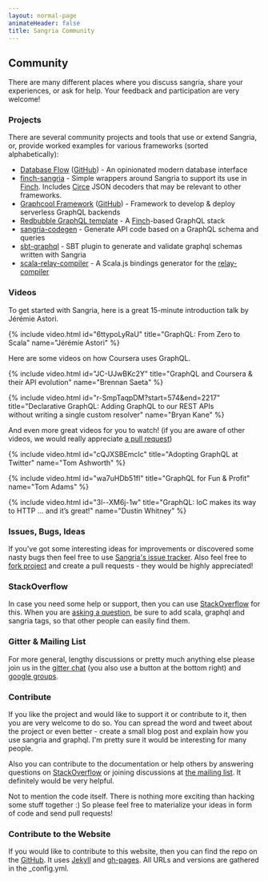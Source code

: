 ```yaml
---
layout: normal-page
animateHeader: false
title: Sangria Community
---
```


## Community

There are many different places where you discuss sangria, share your experiences, or ask for help.
Your feedback and participation are very welcome!

### Projects

There are several community projects and tools that use or extend Sangria, or, provide worked examples for various frameworks (sorted alphabetically):

* [Database Flow](https://databaseflow.com/) ([GitHub](https://github.com/KyleU/databaseflow)) - An opinionated modern database interface
* [finch-sangria](https://github.com/redbubble/finch-sangria) - Simple wrappers around Sangria to support its use in [Finch](https://github.com/finagle/finch). Includes [Circe](https://github.com/circe/circe) JSON decoders that may be relevant to other frameworks.
* [Graphcool Framework](https://www.graph.cool/) ([GitHub](https://github.com/graphcool/framework)) - Framework to develop & deploy serverless GraphQL backends
* [Redbubble GraphQL template](https://github.com/redbubble/rb-graphql-template) - A [Finch](https://github.com/finagle/finch)-based GraphQL stack
* [sangria-codegen](https://github.com/mediative/sangria-codegen) - Generate API code based on a GraphQL schema and queries
* [sbt-graphql](https://github.com/muuki88/sbt-graphql) - SBT plugin to generate and validate graphql schemas written with Sangria
* [scala-relay-compiler](https://github.com/dispalt/relay-modern-helper/tree/master/node-compiler) - A Scala.js bindings generator for the [relay-compiler](https://facebook.github.io/relay/docs/relay-compiler.html)

### Videos

To get started with Sangria, here is a great 15-minute introduction talk by Jérémie Astori.

{% include video.html id="6ttypoLyRaU" title="GraphQL: From Zero to Scala" name="Jérémie Astori" %}

Here are some videos on how Coursera uses GraphQL.

{% include video.html id="JC-UJwBKc2Y" title="GraphQL and Coursera & their API evolution" name="Brennan Saeta" %}

{% include video.html id="r-SmpTaqpDM?start=574&end=2217" title="Declarative GraphQL: Adding GraphQL to our REST APIs<br>without writing a single custom resolver" name="Bryan Kane" %}

And even more great videos for you to watch! (if you are aware of other videos, we would really appreciate [a pull request](https://github.com/sangria-graphql/sangria-website/edit/master/community.md))

{% include video.html id="cQJXSBEmcIc" title="Adopting GraphQL at Twitter" name="Tom Ashworth" %}

{% include video.html id="wa7uHDb51fI" title="GraphQL for Fun & Profit" name="Tom Adams" %}

{% include video.html id="3l--XM6j-1w" title="GraphQL: IoC makes its way to HTTP … and it’s great!" name="Dustin Whitney" %}

### Issues, Bugs, Ideas

If you've got some interesting ideas for improvements or discovered some nasty bugs then feel free to use
[Sangria's issue tracker]({{site.link.issues.sangria}}).
Also feel free to [fork project]({{site.link.sangria-github}}) and create a pull requests - they would be highly appreciated!

### StackOverflow

In case you need some help or support, then you can use [StackOverflow]({{site.link.stack-overflow}}) for this.
When you are [asking a question]({{site.link.stack-overflow-ask}}),
be sure to add <span class="class-name">scala</span>, <span class="class-name">graphql</span> and <span class="class-name">sangria</span> tags, so that other people can easily find them.

### Gitter & Mailing List 

For more general, lengthy discussions or pretty much anything else please join us in the 
[gitter chat](https://gitter.im/sangria-graphql/sangria) (you also use a button at the bottom right) and [google groups]({{site.link.google-groups}}).

### Contribute

If you like the project and would like to support it or contribute to it, then you are very welcome to do so.
You can spread the word and tweet about the project or even better - create a small blog post and explain how you use sangria and graphql.
I'm pretty sure it would be interesting for many people.

Also you can contribute to the documentation or help others by answering questions on
[StackOverflow]({{site.link.stack-overflow}}) or joining discussions at [the mailing list]({{site.link.google-groups}}).
It definitely would be very helpful.

Not to mention the code itself. There is nothing more exciting than hacking some stuff together :)
So please feel free to materialize your ideas in form of code and send pull requests!

### Contribute to the Website

If you would like to contribute to this website, then you can find the repo on the [GitHub]({{site.link.website}}).
It uses [Jekyll]({{site.link.jekyll}}) and [gh-pages]({{site.link.ghpages}}).
All URLs and versions are gathered in the <span class="class-name">_config.yml</span>.
